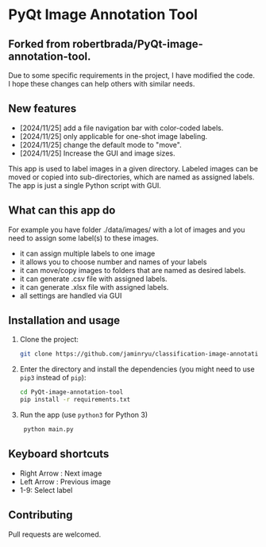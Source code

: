 # PyQt Image Annotation Tool
## Forked from robertbrada/PyQt-image-annotation-tool. 
Due to some specific requirements in the project, I have modified the code. I hope these changes can help others with similar needs.

## New features
- [2024/11/25] add a file navigation bar with color-coded labels.
- [2024/11/25] only applicable for one-shot image labeling.
- [2024/11/25] change the default mode to "move".
- [2024/11/25] Increase the GUI and image sizes.

This app is used to label images in a given directory.
Labeled images can be moved or copied into sub-directories, which are named as assigned labels.
The app is just a single Python script with GUI.


## What can this app do
For example you have folder ./data/images/ with a lot of images and you need to assign some
label(s) to these images.

- it can assign multiple labels to one image
- it allows you to choose number and names of your labels
- it can move/copy images to folders that are named as desired labels.
- it can generate .csv file with assigned labels.
- it can generate .xlsx file with assigned labels.
- all settings are handled via GUI

## Installation and usage

1. Clone the project:
    ```bash
    git clone https://github.com/jaminryu/classification-image-annotation-tool
    ```

2. Enter the directory and install the dependencies (you might need to use ```pip3``` instead of ```pip```):
    ```bash
    cd PyQt-image-annotation-tool
    pip install -r requirements.txt
    ```
3. Run the app (use ```python3``` for Python 3)
   ```bash
    python main.py
    ```

## Keyboard shortcuts

- Right Arrow : Next image
- Left Arrow : Previous image
- 1-9: Select label

## Contributing

Pull requests are welcomed.
